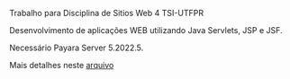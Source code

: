 Trabalho para Disciplina de Sitios Web 4 TSI-UTFPR

Desenvolvimento de aplicações WEB utilizando Java Servlets, JSP e JSF.

Necessário Payara Server 5.2022.5.

Mais detalhes neste [arquivo](P1_2023_2.pdf)
